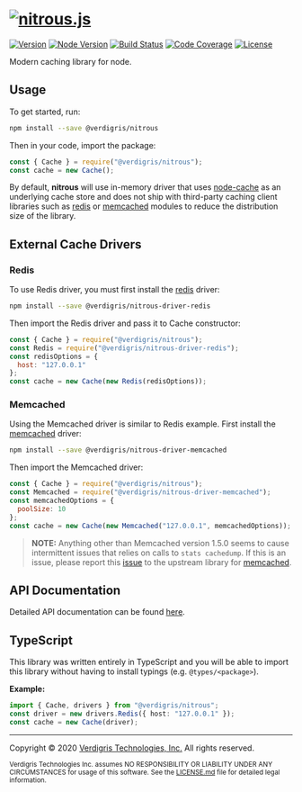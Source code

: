 # [![nitrous.js][nitrousjs]][nitrous-url]

[![Version][version-badge]][npm-url]
[![Node Version][node-badge]][node-url]
[![Build Status][build-status-badge]][github-workflows-url]
[![Code Coverage][codecov-badge]][codecov-url]
[![License][license-badge]](LICENSE.md)

Modern caching library for node.

## Usage

To get started, run:

```bash
npm install --save @verdigris/nitrous
```

Then in your code, import the package:

```javascript
const { Cache } = require("@verdigris/nitrous");
const cache = new Cache();
```

By default, **nitrous** will use in-memory driver that uses [node-cache][node-cache-url]
as an underlying cache store and does not ship with third-party caching client libraries
such as [redis][redis-url] or [memcached][memcached-url] modules to reduce the distribution
size of the library.

## External Cache Drivers

### Redis

To use Redis driver, you must first install the [redis][redis-url] driver:

```bash
npm install --save @verdigris/nitrous-driver-redis
```

Then import the Redis driver and pass it to Cache constructor:

```javascript
const { Cache } = require("@verdigris/nitrous");
const Redis = require("@verdigris/nitrous-driver-redis");
const redisOptions = {
  host: "127.0.0.1"
};
const cache = new Cache(new Redis(redisOptions));
```

### Memcached

Using the Memcached driver is similar to Redis example. First install the
[memcached][memcached-url] driver:

```bash
npm install --save @verdigris/nitrous-driver-memcached
```

Then import the Memcached driver:

```javascript
const { Cache } = require("@verdigris/nitrous");
const Memcached = require("@verdigris/nitrous-driver-memcached");
const memcachedOptions = {
  poolSize: 10
};
const cache = new Cache(new Memcached("127.0.0.1", memcachedOptions));
```

> **NOTE:** Anything other than Memcached version 1.5.0 seems to cause intermittent issues that
> relies on calls to `stats cachedump`. If this is an issue, please report this
> [issue][memcached-issue-url] to the upstream library for [memcached][memcached-url].

## API Documentation

Detailed API documentation can be found [here][nitrous-url].

## TypeScript

This library was written entirely in TypeScript and you will be able to import this library without
having to install typings (e.g. `@types/<package>`).

**Example:**

```typescript
import { Cache, drivers } from "@verdigris/nitrous";
const driver = new drivers.Redis({ host: "127.0.0.1" });
const cache = new Cache(driver);
```

---

Copyright © 2020 [Verdigris Technologies, Inc.][verdigris-url] All rights reserved.

<sub>Verdigris Technologies Inc. assumes NO RESPONSIBILITY OR LIABILITY UNDER ANY CIRCUMSTANCES
for usage of this software. See the [LICENSE.md](LICENSE.md) file for detailed legal
information.</sub>

[nitrous-url]: https://verdigristech.github.io/nitrous/
[nitrousjs]: https://verdigris.s3-us-west-2.amazonaws.com/nitrousjs.svg
[npm-url]: https://www.npmjs.com/package/@verdigris/nitrous?activeTab=versions
[version-badge]: https://img.shields.io/npm/v/@verdigris/nitrous?style=for-the-badge
[node-badge]: https://img.shields.io/node/v/@verdigris/nitrous?style=for-the-badge
[node-url]: https://nodejs.org/en/about/releases/
[build-status-badge]: https://img.shields.io/github/workflow/status/verdigristech/nitrous/Continuous%20Integration?logo=github&style=for-the-badge
[github-workflows-url]: https://github.com/VerdigrisTech/nitrous/actions
[codecov-badge]: https://img.shields.io/codecov/c/github/verdigristech/nitrous?logo=codecov&style=for-the-badge
[codecov-url]: https://codecov.io/gh/VerdigrisTech/nitrous
[license-badge]: https://img.shields.io/github/license/verdigristech/nitrous?style=for-the-badge
[verdigris-url]: https://verdigris.co
[node-cache-url]: https://www.npmjs.com/package/node-cache
[redis-url]: https://www.npmjs.com/package/redis
[memcached-url]: https://www.npmjs.com/package/memcached
[memcached-issue-url]: https://github.com/3rd-Eden/memcached/issues

